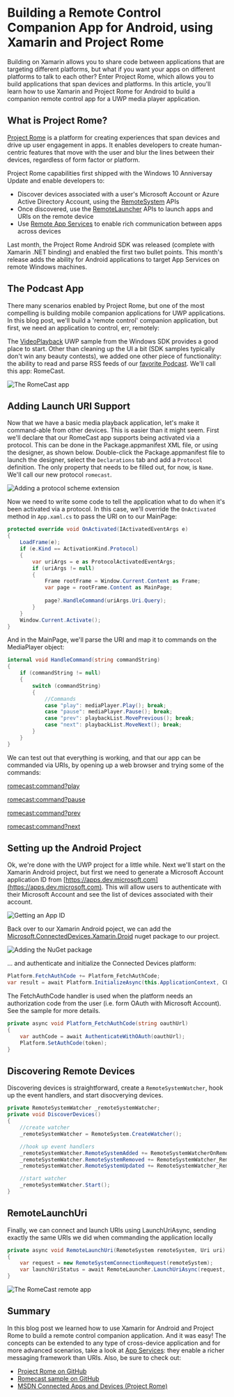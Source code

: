 # Building a Remote Control Companion App for Android, using Xamarin and Project Rome
Building on Xamarin allows you to share code between applications that are targeting different platforms, but what if you want your apps on different platforms to talk to each other? Enter Project Rome, which allows you to build applications that span devices and platforms. In this article, you'll learn how to use Xamarin and Project Rome for Android to build a companion remote control app for a UWP media player application.

## What is Project Rome?
[Project Rome](https://github.com/Microsoft/project-rome) is a platform for creating experiences that span devices and drive up user engagement in apps. It enables developers to create human-centric features that move with the user and blur the lines between their devices, regardless of form factor or platform.

Project Rome capabilities first shipped with the Windows 10 Anniversay Update and enable developers to:
- Discover devices associated with a user's Microsoft Account or Azure Active Directory Account, using the [RemoteSystem](https://docs.microsoft.com/en-us/windows/uwp/launch-resume/discover-remote-devices) APIs
- Once discovered, use the [RemoteLauncher](https://docs.microsoft.com/en-us/windows/uwp/launch-resume/launch-a-remote-app) APIs to launch apps and URIs on the remote device
- Use [Remote App Services](https://docs.microsoft.com/en-us/windows/uwp/launch-resume/communicate-with-a-remote-app-service) to enable rich communication between apps across devices

Last month, the Project Rome Android SDK was released (complete with Xamarin .NET binding) and enabled the first two bullet points. This month's release adds the ability for Android applications to target App Services on remote Windows machines.

## The Podcast App
There many scenarios enabled by Project Rome, but one of the most compelling is building mobile companion applications for UWP applications. In this blog post, we'll build a 'remote control' companion application, but first, we need an application to control, err, remotely:

The [VideoPlayback](https://github.com/Microsoft/Windows-universal-samples/tree/master/Samples/VideoPlayback) UWP sample from the Windows SDK provides a good place to start. Other than cleaning up the UI a bit (SDK samples typically don't win any beauty contests), we added one other piece of functionality: the ability to read and parse RSS feeds of our [favorite Podcast](http://www.xamarinpodcast.com/). We'll call this app: RomeCast.

![The RomeCast app](romecast.png)

## Adding Launch URI Support
Now that we have a basic media playback application, let's make it command-able from other devices. This is easier than it might seem. First we'll declare that our RomeCast app supports being activated via a protocol. This can be done in the Package.appmanifest XML file, or using the designer, as shown below. Double-click the Package.appmanifest file to launch the designer, select the `Declarations` tab and add a `Protocol` definition. The only property that needs to be filled out, for now, is `Name`. We'll call our new protocol `romecast`.

![Adding a protocol scheme extension](protocol.png)

Now we need to write some code to tell the application what to do when it's been activated via a protocol. In this case, we'll override the `OnActivated` method in `App.xaml.cs` to pass the URI on to our MainPage:

```csharp
protected override void OnActivated(IActivatedEventArgs e)
{
    LoadFrame(e);
    if (e.Kind == ActivationKind.Protocol)
    {
        var uriArgs = e as ProtocolActivatedEventArgs;
        if (uriArgs != null)
        {
            Frame rootFrame = Window.Current.Content as Frame;
            var page = rootFrame.Content as MainPage;
                        
            page?.HandleCommand(uriArgs.Uri.Query);
        }
    }
    Window.Current.Activate();
}
```

And in the MainPage, we'll parse the URI and map it to commands on the MediaPlayer object:

```csharp
internal void HandleCommand(string commandString)
{
    if (commandString != null)
    {
        switch (commandString)
        {
            //Commands
            case "play": mediaPlayer.Play(); break;
            case "pause": mediaPlayer.Pause(); break;
            case "prev": playbackList.MovePrevious(); break;
            case "next": playbackList.MoveNext(); break;
        }
    }
}
```
We can test out that everything is working, and that our app can be commanded via URIs, by opening up a web browser and trying some of the commands:

[romecast:command?play](romecast:command?play)

[romecast:command?pause](romecast:command?pause)

[romecast:command?prev](romecast:command?prev)

[romecast:command?next](romecast:command?next)


## Setting up the Android Project
Ok, we're done with the UWP project for a little while. Next we'll start on the Xamarin Android project, but first we need to generate a Microsoft Account application ID from [https://apps.dev.microsoft.com](https://apps.dev.microsoft.com). This will allow users to authenticate with their Microsoft Account and see the list of devices associated with their account.

![Getting an App ID](applicationid.png)

Back over to our Xamarin Android poject, we can add the [Microsoft.ConnectedDevices.Xamarin.Droid](https://www.nuget.org/packages/Microsoft.ConnectedDevices.Xamarin.Droid/) nuget package to our project.

![Adding the NuGet package](nuget.png)

... and authenticate and initialize the Connected Devices platform:
```csharp
Platform.FetchAuthCode += Platform_FetchAuthCode;
var result = await Platform.InitializeAsync(this.ApplicationContext, CLIENT_ID); //CLIENT_ID from https://apps.dev.microsoft.com
```
The FetchAuthCode handler is used when the platform needs an authorization code from the user (i.e. form OAuth with Microsoft Account). See the sample for more details.
```csharp
private async void Platform_FetchAuthCode(string oauthUrl)
{
    var authCode = await AuthenticateWithOAuth(oauthUrl);
    Platform.SetAuthCode(token);
}
```

## Discovering Remote Devices

Discovering devices is straightforward, create a `RemoteSystemWatcher`, hook up the event handlers, and start disocverying devices.

```csharp
private RemoteSystemWatcher _remoteSystemWatcher;
private void DiscoverDevices()
{
    //create watcher
	_remoteSystemWatcher = RemoteSystem.CreateWatcher();

    //hook up event handlers
	_remoteSystemWatcher.RemoteSystemAdded += RemoteSystemWatcherOnRemoteSystemAdded;
	_remoteSystemWatcher.RemoteSystemRemoved += RemoteSystemWatcher_RemoteSystemRemoved;
	_remoteSystemWatcher.RemoteSystemUpdated += RemoteSystemWatcher_RemoteSystemUpdated;

    //start watcher
	_remoteSystemWatcher.Start();
}
```

## RemoteLaunchUri
Finally, we can connect and launch URIs using LaunchUriAsync, sending exactly the same URIs we did when commanding the application locally
```csharp
private async void RemoteLaunchUri(RemoteSystem remoteSystem, Uri uri)
{
    var request = new RemoteSystemConnectionRequest(remoteSystem);
    var launchUriStatus = await RemoteLauncher.LaunchUriAsync(request, uri);
}
```

![The RomeCast remote app](romecastremote.png)


## Summary
In this blog post we learned how to use Xamarin for Android and Project Rome to build a remote control companion application. And it was easy! The concepts can be extended to any type of cross-device application and for more advanced scenarios, take a look at [App Services](https://github.com/Microsoft/project-rome/blob/master/Project%20Rome%20for%20Android%20(preview%20release)/how-to%20guides/communicate-with-a-remote-app-service-android.md): they enable a richer messaging framework than URIs. Also, be sure to check out:

- [Project Rome on GitHub](https://github.com/Microsoft/project-rome)
- [Romecast sample on GitHub](https://github.com/Microsoft/project-rome/tree/master/xamarin/samples/romecast)
- [MSDN Connected Apps and Devices (Project Rome)](https://msdn.microsoft.com/windows/uwp/launch-resume/connected-apps-and-devices)
